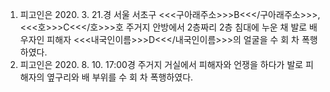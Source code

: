 1. 피고인은 2020. 3. 21.경 서울 서초구 <<<구아래주소>>>B<<</구아래주소>>>, <<<호>>>C<<</호>>>호 주거지 안방에서 2층짜리 2층 침대에 누운 채 발로 배우자인 피해자 <<<내국인이름>>>D<<</내국인이름>>>의 얼굴을 수 회 차 폭행하였다.
2. 피고인은 2020. 8. 10. 17:00경 주거지 거실에서 피해자와 언쟁을 하다가 발로 피해자의 옆구리와 배 부위를 수 회 차 폭행하였다.